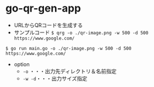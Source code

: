 # go-qr-gen-app

- URLからQRコードを生成する
- サンプルコード
 `$ qrg -o ./qr-image.png -w 500 -d 500 https://www.google.com/`
 
 `$ go run main.go -o ./qr-image.png -w 500 -d 500 https://www.google.com/`
 
 - option
   - `-o` ・・・出力先ディレクトリ＆名前指定
   - `-w -d`・・・出力サイズ指定
